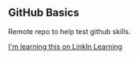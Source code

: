GitHub Basics
-------------

Remote repo to help test github skills.

[I'm learning this on LinkIn Learning](https://www.linkedin.com/learning/)
